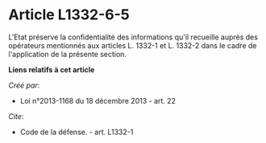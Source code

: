 # Article L1332-6-5

L'Etat préserve la confidentialité des informations qu'il recueille auprès des opérateurs mentionnés aux articles L. 1332-1
et L. 1332-2 dans le cadre de l'application de la présente section.

**Liens relatifs à cet article**

_Créé par_:

  - Loi n°2013-1168 du 18 décembre 2013 - art. 22

_Cite_:

  - Code de la défense. - art. L1332-1
